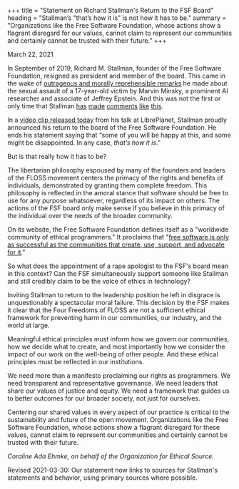 +++
title = "Statement on Richard Stallman's Return to the FSF Board"
heading = "Stallman’s \"that’s how it is\" is not how it has to be."
summary = "Organizations like the Free Software Foundation, whose actions show a flagrant disregard for our values, cannot claim to represent our communities and certainly cannot be trusted with their future."
+++

<time>March 22, 2021</time>

In September of 2019, Richard M. Stallman, founder of the Free Software 
Foundation, resigned as president and member of the board. This came in the 
wake of [outrageous and morally reprehensible remarks](https://www.documentcloud.org/documents/6405929-09132019142056-0001.html#16) 
he made about the sexual assault of a 17-year-old victim by Marvin Minsky, a 
prominent AI researcher and associate of Jeffrey Epstein. And this was not 
the first or only time that Stallman [has](https://www.oreilly.com/openbook/freedom/ch14.html) [made](https://stallman.org/archives/2006-mar-jun.html#05%20June%202006%20%28Dutch%20paedophiles%20form%20political%20party%29) 
[comments](https://stallman.org/archives/2012-jul-oct.html#15_September_2012_%28Censorship_of_child_pornography%29) 
[like](https://www.stallman.org/archives/2018-jul-oct.html#23_September_2018_(Cody_Wilson)) 
[this](https://opensourcetogo.blogspot.com/2009/07/emailing-richard-stallman.html?showComment=1247268813706#c2710654169843897013).


In a [video clip released today](https://twitter.com/nixcraft/status/1373905399707955202) from his talk at LibrePlanet, Stallman proudly announced his return to the board of the Free Software Foundation. He ends his statement saying that “some of you will be happy at this, and some might be disappointed. In any case, *that’s how it is*.” 

But is that really how it has to be?

The libertarian philosophy espoused by many of the founders and leaders of the FLOSS movement centers the primacy of the rights and benefits of individuals, demonstrated by granting them complete freedom. This philosophy is reflected in the amoral stance that software should be free to use for any purpose whatsoever, regardless of its impact on others. The actions of the FSF board only make sense if you believe in this primacy of the individual over the needs of the broader community. 

On its website, the Free Software Foundation defines itself as a "worldwide community of ethical programmers." It proclaims that "[free software is only as successful as the communities that create, use, support, and advocate for it](https://fsf.org/community)."

So what does the appointment of a rape apologist to the FSF's board mean in this context? Can the FSF simultaneously support someone like Stallman and still credibly claim to be the voice of ethics in technology? 

Inviting Stallman to return to the leadership position he left in disgrace is unquestionably a spectacular moral failure. This decision by the FSF makes it clear that the Four Freedoms of FLOSS are not a sufficient ethical framework for preventing harm in our communities, our industry, and the world at large. 

Meaningful ethical principles must inform how we govern our communities, how we decide what to create, and most importantly how we consider the impact of our work on the well-being of other people. And these ethical principles must be reflected in our institutions.

We need more than a manifesto proclaiming our rights as programmers. We need transparent and representative governance. We need leaders that share our values of justice and equity. We need a framework that guides us to better outcomes for our broader society, not just for ourselves.

Centering our shared values in every aspect of our practice is critical to the sustainability and future of the open movement. Organizations like the Free Software Foundation, whose actions show a flagrant disregard for these values, cannot claim to represent our communities and certainly cannot be trusted with their future.

_Coraline Ada Ehmke, on behalf of the Organization for Ethical Source._

Revised 2021-03-30: Our statement now links to sources for Stallman's statements and behavior, using primary sources where possible.
